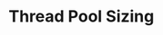 <!-- TODO: Add content for this topic -->

# Thread Pool Sizing

<!-- Content will be added later -->
